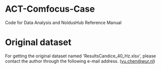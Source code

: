 # ACT-Comfocus-Case
Code for Data Analysis and NoldusHub Reference Manual

# Original dataset
For getting the original dataset named 'ResultsCandice_40_Hz.xlsx', please contact the author through the following e-mail address. (yu.chen@wur.nl)
